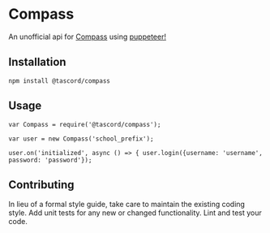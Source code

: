 Compass
=========

An unofficial api for [Compass](https://compass.education) using [puppeteer!](https://github.com/puppeteer/puppeteer)

## Installation

  `npm install @tascord/compass`

## Usage

    var Compass = require('@tascord/compass');

    var user = new Compass('school_prefix');
  
    user.on('initialized', async () => { user.login({username: 'username', password: 'password'});

## Contributing

In lieu of a formal style guide, take care to maintain the existing coding style. Add unit tests for any new or changed functionality. Lint and test your code.
